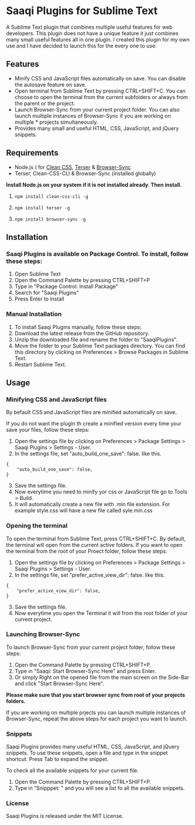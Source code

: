# Saaqi Plugins for Sublime Text

A Sublime Text plugin that combines multiple useful features for web developers. This plugin does not have a unique feature it just combines many small useful features all in one plugin. I created this plugin for my own use and I have decided to launch this for the every one to use.

## Features

* Minify CSS and JavaScript files automatically on save. You can disable the autosave feature on save.
* Open terminal from Sublime Text by pressing CTRL+SHIFT+C. You can choose to open the terminal from the current subfolders or always from the parent or the project.
* Launch Browser-Sync from your current project folder. You can also launch multiple instances of Browser-Sync if you are working on multiple * projects simultaneously.
* Provides many small and useful HTML, CSS, JavaScript, and jQuery snippets.


## Requirements

* Node.js ( for [Clean CSS](https://www.npmjs.com/package/clean-css-cli), [Terser](https://www.npmjs.com/package/tersers) & [Browser-Sync](https://www.npmjs.com/package/browser-sync)
* Terser, Clean-CSS-CLI & Browser-Sync (installed globally)

**Install Node.js on your system if it is not installed already. Then install.**

1. `npm install clean-css-cli -g`

2. `npm install terser -g`

3. `npm install browser-sync -g`


## Installation

### Saaqi Plugins is available on Package Control. To install, follow these steps:
1. Open Sublime Text
2. Open the Command Palette by pressing CTRL+SHIFT+P
3. Type in "Package Control: Install Package"
4. Search for "Saaqi Plugins"
5. Press Enter to install

### Manual Installation
1. To install Saaqi Plugins manually, follow these steps:
2. Download the latest release from the GitHub repository.
2. Unzip the downloaded file and rename the folder to "SaaqiPlugins".
4. Move the folder to your Sublime Text packages directory. You can find this directory by clicking on Preferences > Browse Packages in Sublime Text.
5. Restart Sublime Text.


## Usage

### Minifying CSS and JavaScript files
By befault CSS and JavaScript files are minified automatically on save.

If you do not want the plugin th create a minified version every time your save your files, follow these steps:

1. Open the settings file by clicking on Preferences > Package Settings > Saaqi Plugins > Settings - User.
2. In the settings file, set "auto_build_one_save": false. like this.
<pre><code>{
    "auto_build_one_save": false,
}</code></pre>
3. Save the settings file.
4. Now everytime you need to minify yor css or JavaScript file go to Tools > Build.
5. It will automatically create a new file with .min file extension. For example style.css will have a new file called syle.min.css

### Opening the terminal

To open the terminal from Sublime Text, press CTRL+SHIFT+C. By default, the terminal will open from the current active folders. If you want to open the terminal from the root of your Proect folder, follow these steps:

1. Open the settings file by clicking on Preferences > Package Settings > Saaqi Plugins > Settings - User.
2. In the settings file, set "prefer_active_view_dir": false. like this.
<pre><code>{
    "prefer_active_view_dir": false,
}</pre></code>
3. Save the settings file.
4. Now everytime you open the Terminal it will from the root folder of your current project.

### Launching Browser-Sync

To launch Browser-Sync from your current project folder, follow these steps:

1. Open the Command Palette by pressing CTRL+SHIFT+P.
2. Type in "Saaqi: Start Browser-Sync Here" and press Enter.
3. Or simply Right on the opened file from the main screen on the Side-Bar and click "Start Browser-Sync Here".

**Please make sure that you start browser sync from root of your projects folders.**

If you are working on multiple prjects you can launch multiple instances of Browser-Sync, repeat the above steps for each project you want to launch.

### Snippets

Saaqi Plugins provides many useful HTML, CSS, JavaScript, and jQuery snippets. To use these snippets, open a file and type in the snippet shortcut. Press Tab to expand the snippet.

To check all the available snippets for your current file.

1. Open the Command Palette by pressing CTRL+SHIFT+P.
2. Type in "Snipppet: " and you will see a list fo all the available snippets. 

### License
Saaqi Plugins is released under the MIT License.

